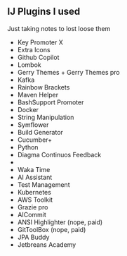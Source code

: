 ## IJ Plugins I used
Just taking notes to lost loose them

* Key Promoter X
* Extra Icons
* Github Copilot
* Lombok
* Gerry Themes + Gerry Themes pro
* Kafka
* Rainbow Brackets
* Maven Helper
* BashSupport Promoter
* Docker
* String Manipulation
* Symflower
* Build Generator
* Cucumber+
* Python
* Diagma Continuos Feedback
* 
* Waka Time
* AI Assistant
* Test Management
* Kubernetes
* AWS Toolkit
* Grazie pro
* AICommit
* ANSI Highlighter (nope, paid)
* GitToolBox (nope, paid)
* JPA Buddy
* Jetbreans Academy